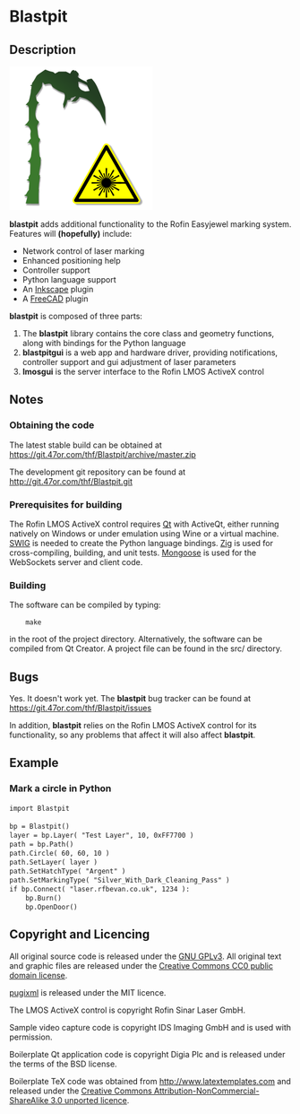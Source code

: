 # Blastpit

## Description

![Tentacle](/res/img/blastpit.png)

**blastpit** adds additional functionality to the Rofin Easyjewel marking system. Features will **(hopefully)** include:

* Network control of laser marking
* Enhanced positioning help
* Controller support
* Python language support
* An [Inkscape](https://inkscape.org) plugin
* A [FreeCAD](http://www.freecadweb.org) plugin

**blastpit** is composed of three parts:

1. The **blastpit** library contains the core class and geometry functions, along with bindings for the Python language
2. **blastpitgui** is a web app and hardware driver, providing notifications, controller support and gui adjustment of laser parameters
3. **lmosgui** is the server interface to the Rofin LMOS ActiveX control

## Notes

### Obtaining the code

The latest stable build can be obtained at https://git.47or.com/thf/Blastpit/archive/master.zip

The development git repository can be found at http://git.47or.com/thf/Blastpit.git

### Prerequisites for building

The Rofin LMOS ActiveX control requires [Qt](http://www.qt.io) with ActiveQt, either running natively on Windows or under emulation using Wine or a virtual machine.
[SWIG](http://www.swig.org) is needed to create the Python language bindings.
[Zig](https://ziglang.org) is used for cross-compiling, building, and unit tests.
[Mongoose](https://github.com/cesanta/mongoose) is used for the WebSockets server and client code.

### Building

The software can be compiled by typing:

~~~{.sh}
	make
~~~

in the root of the project directory. Alternatively, the software can be compiled from Qt Creator. A project file can be found in the src/ directory.

## Bugs

Yes. It doesn't work yet. The **blastpit** bug tracker can be found at https://git.47or.com/thf/Blastpit/issues

In addition, **blastpit** relies on the Rofin LMOS ActiveX control for its functionality, so any problems that affect it will also affect **blastpit**.

## Example

### Mark a circle in Python

~~~{.py}
import Blastpit

bp = Blastpit()
layer = bp.Layer( "Test Layer", 10, 0xFF7700 )
path = bp.Path()
path.Circle( 60, 60, 10 )
path.SetLayer( layer )
path.SetHatchType( "Argent" )
path.SetMarkingType( "Silver_With_Dark_Cleaning_Pass" )
if bp.Connect( "laser.rfbevan.co.uk", 1234 ):
    bp.Burn()
    bp.OpenDoor()
~~~

## Copyright and Licencing

All original source code is released under the [GNU GPLv3](http://en.wikipedia.org/wiki/GNU_General_Public_License).
All original text and graphic files are released under the [Creative Commons CC0 public domain license](https://creativecommons.org/publicdomain/zero/1.0).

[pugixml](http://pugixml.org) is released under the MIT licence.

The LMOS ActiveX control is copyright Rofin Sinar Laser GmbH.

Sample video capture code is copyright IDS Imaging GmbH and is used with permission.

Boilerplate Qt application code is copyright Digia Plc and is released under the terms of the BSD license.

Boilerplate TeX code was obtained from http://www.latextemplates.com and released under the [Creative Commons Attribution-NonCommercial-ShareAlike 3.0 unported licence](http://creativecommons.org/licenses/by-nc-sa/3.0/).
